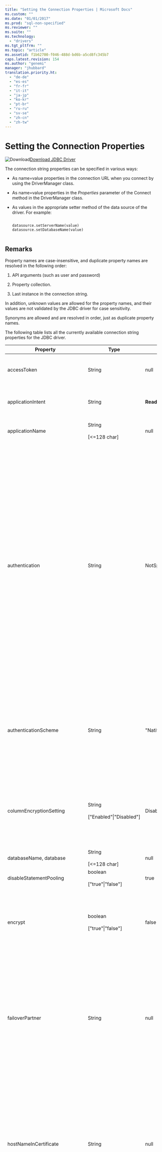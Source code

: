 ```yaml
---
title: "Setting the Connection Properties | Microsoft Docs"
ms.custom: ""
ms.date: "01/01/2017"
ms.prod: "sql-non-specified"
ms.reviewer: ""
ms.suite: ""
ms.technology: 
  - "drivers"
ms.tgt_pltfrm: ""
ms.topic: "article"
ms.assetid: f1b62700-f046-488d-bd6b-a5cd8fc345b7
caps.latest.revision: 154
ms.author: "genemi"
manager: "jhubbard"
translation.priority.ht: 
  - "de-de"
  - "es-es"
  - "fr-fr"
  - "it-it"
  - "ja-jp"
  - "ko-kr"
  - "pt-br"
  - "ru-ru"
  - "sv-se"
  - "zh-cn"
  - "zh-tw"
---
```

# Setting the Connection Properties
![Download](../../ssdt/media/download.png)[Download JDBC Driver](http://go.microsoft.com/fwlink/?LinkId=245496)

  The connection string properties can be specified in various ways:  
  
-   As name=value properties in the connection URL when you connect by using the DriverManager class.  
  
-   As name=value properties in the *Properties* parameter of the Connect method in the DriverManager class.  
  
-   As values in the appropriate setter method of the data source of the driver. For example:  
  
    ```  
  
    datasource.setServerName(value)  
    datasource.setDatabaseName(value)  
  
    ```  
  
## Remarks  
 Property names are case-insensitive, and duplicate property names are resolved in the following order:  
  
1.  API arguments (such as user and password)  
  
2.  Property collection.  
  
3.  Last instance in the connection string.  
  
 In addition, unknown values are allowed for the property names, and their values are not validated by the JDBC driver for case sensitivity.  
  
 Synonyms are allowed and are resolved in order, just as duplicate property names.  
  
 The following table lists all the currently available connection string properties for the JDBC driver.  
  
|Property|Type|Default|Description|  
|--------------|----------|-------------|-----------------|  
|accessToken|String|null|Use this property to connect to a SQL database using an access token. **accessToken** can only be set using the Properties parameter of the Connect method in the DriverManager class. It cannot be used in the connection URL.|  
|applicationIntent|String|**ReadWrite**|Declares the application workload type when connecting to a server. Possible values are **ReadOnly** and **ReadWrite**. For more information, see [JDBC Driver Support for High Availability, Disaster Recovery](../../connect/jdbc/jdbc-driver-support-for-high-availability--disaster-recovery.md).|  
|applicationName|String<br /><br /> [<=128 char]|null|The application name, or "Microsoft JDBC Driver for SQL Server" if no name is provided. Used to identify the specific application in various SQL Server profiling and logging tools.|  
|authentication|String|NotSpecified|Beginning with Microsoft JDBC Driver 6.0 for SQL Server, this optional property indicates which SQL authentication method to use for connection. Possible values are **ActiveDirectoryIntegrated**, **ActiveDirectoryPassword**, **SqlPassword** and the default **NotSpecified**.<br /><br /> Use **ActiveDirectoryIntegrated** to connect to a SQL Database using integrated Windows authentication.<br /><br /> Use **ActiveDirectoryPassword** to connect to a SQL Database using an Azure AD principal name and password.<br /><br /> Use **SqlPassword** to connect to a SQL Server using **userName**/**user** and **password** properties.<br /><br /> Use **NotSpecified** if none of these authentication methods is needed.<br /><br /> **Important:**  If authentication is set to ActiveDirectoryIntegrated, the following two libraries will need to be installed: `SQLJDBC_AUTH.DLL (available in the JDBC driver package)` and `Azure Active Directory Authentication Library for SQL Server (ADALSQL.DLL)` It is available in multiple languages (both x86 and amd64) from the download center at [Microsoft Active Directory Authentication Library for Microsoft SQL Server](https://www.microsoft.com/en-us/download/details.aspx?id=48742). The JDBC driver only supports version **1.0.2028.318 and higher** for the ADALSQL.DLL.<br /><br /> **Note:**  When authentication property is set to any value other than **NotSpecified**, the driver by default uses Secure Sockets Layer (SSL) encryption.<br /><br /> For information on how to configure Azure Active Directory authentication visit [Connecting to SQL Database By Using Azure Active Directory Authentication](https://azure.microsoft.com/en-us/documentation/articles/sql-database-aad-authentication/).|  
|authenticationScheme|String|"NativeAuthentication"|Indicates which kind of integrated security you want your application to use. Possible values are **JavaKerberos** and the default **NativeAuthentication**.<br /><br /> When using **authenticationScheme=JavaKerberos**, you must specify the fully-qualified domain name (FQDN) in the **serverName** or **serverSpn** property. Otherwise, an error will occur (Server not found in Kerberos database).<br /><br /> For more information on using **authenticationScheme**, see [Using Kerberos Integrated Authentication to Connect to SQL Server](../../connect/jdbc/using-kerberos-integrated-authentication-to-connect-to-sql-server.md).|  
|columnEncryptionSetting|String<br /><br /> ["Enabled"&#124;"Disabled"]|Disabled|Set to "Enabled" to use the Always Encrypted (AE) feature beginning with Microsoft JDBC Driver 6.0 for SQL Server. When AE is enabled, the JDBC driver transparently encrypts and decrypts sensitive data stored in encrypted database columns in the SQL Server.<br /><br /> See [Using Always Encrypted with the JDBC Driver](../Topic/Using%20Always%20Encrypted%20with%20the%20JDBC%20Driver.md) for more details.<br /><br /> **Note:**  Always Encrypted is available with SQL Server 2016 or later versions.|  
|databaseName, database|String<br /><br /> [<=128 char]|null|The name of the database to connect to. If not stated, a connection is made to the default database.|  
|disableStatementPooling|boolean<br /><br /> ["true"&#124;"false"]|true|Only the value "true" is currently supported. If set to "false", an exception will occur.|  
|encrypt|boolean<br /><br /> ["true"&#124;"false"]|false|Set to "true" to specify that the SQL Server uses Secure Sockets Layer (SSL) encryption for all the data sent between the client and the server if the server has a certificate installed. The default value is false.<br /><br /> Beginning with Microsoft JDBC Driver 6.0 for SQL Server, there is a new connection setting ‘authentication’ that uses SSL encryption by default. For more information see the ‘authentication’ property.|  
|failoverPartner|String|null|The name of the failover server used in a database mirroring configuration. This property is used for an initial connection failure to the principal server; after you make the initial connection, this property is ignored. Must be used in conjunction with databaseName property.<br /><br /> **Note:**  The driver does not support specifying the server instance port number for the failover partner instance as part of the failoverPartner property in the connection string. However, specifying the serverName, instanceName and portNumber properties of the principal server instance and failoverPartner property of the failover partner instance in the same connection string is supported.<br /><br /> If you specify a Virtual Network Name in the **Server** connection property, you cannot use database mirroring. See [JDBC Driver Support for High Availability, Disaster Recovery](../../connect/jdbc/jdbc-driver-support-for-high-availability--disaster-recovery.md) for more information.|  
|hostNameInCertificate|String|null|The host name to be used in validating the SQL Server SSL certificate.<br /><br /> If the hostNameInCertificate property is unspecified or set to null, the Microsoft JDBC Driver for SQL Server will use the **serverName** property value on the connection URL as the host name to validate the SQL Server SSL certificate.<br /><br /> **Note:**  This property is used in combination with the **encrypt**/**authentication** properties and the **trustServerCertificate** property. This property affects the certificate validation, if and only if the connection uses Secure Sockets Layer (SSL) encryption and the **trustServerCertificate** is set to "false". Make sure the value passed to **hostNameInCertificate** exactly matches the Common Name (CN) or DNS name in the Subject Alternate Name (SAN) in the server certificate for an SSL connection to succeed. For more information, see [Understanding SSL Support](../../connect/jdbc/understanding-ssl-support.md).|  
|instanceName|String<br /><br /> [<=128 char]|null|The SQL Server instance name to connect to. When it is not specified, a connection is made to the default instance. For the case where both the instanceName and port are specified, see the notes for port.<br /><br /> If you specify a Virtual Network Name in the **Server** connection property, you cannot use **instanceName** connection property. See [JDBC Driver Support for High Availability, Disaster Recovery](../../connect/jdbc/jdbc-driver-support-for-high-availability--disaster-recovery.md) for more information.|  
|integratedSecurity|boolean<br /><br /> ["true"&#124;"false"]|false|Set to "true" to indicate that Windows credentials will be used by SQL Server to authenticate the user of the application. If "true," the JDBC driver searches the local computer credential cache for credentials that have already been provided at the computer or network logon. If "false," the username and password must be supplied.<br /><br /> **Note:**  This connection property is only supported on Microsoft Windows operating systems.|  
|keyStoreAuthentication|String|null| Beginning with Microsoft JDBC Driver 6.0 for SQL Server, this property identifies which key store to seamlessly set up for the connection with Always Encrypted and determines an authentication mechanism used to authenticate to the key store. Microsoft JDBC Driver 6.0 for SQL Server supports setting up of the Java Key Store seamlessly using this property for which you need to set "**keyStoreAuthentication=JavaKeyStorePassword**". Note that to use this property, you also need to set the **keyStoreLocation** and **keyStoreSecret** properties for the Java Key Store. <br/><br/>For more information, visit [Using Always Encrypted with the JDBC Driver](https://msdn.microsoft.com/library/mt591987%28v=sql.110%29.aspx?f=255&MSPPError=-2147217396). 
|keyStoreLocation|String|null|When **keyStoreAuthentication=JavaKeyStorePassword**, the **keyStoreLocation** property identifies the path to the Java keystore file that stores the column master key to be used with Always Encrypted data. Note that the path must include the keystore filename.<br/><br/>For more information, visit [Using Always Encrypted with the JDBC Driver](https://msdn.microsoft.com/library/mt591987%28v=sql.110%29.aspx?f=255&MSPPError=-2147217396).
|keyStoreSecret|String|null|When **keyStoreAuthentication=JavaKeyStorePassword**, the **keyStoreSecret** property identifies the password to use for the keystore as well as for the key. Note that for using the Java Key Store the keystore and the key password must be the same.<br/><br/>For more information, visit [Using Always Encrypted with the JDBC Driver](https://msdn.microsoft.com/library/mt591987%28v=sql.110%29.aspx?f=255&MSPPError=-2147217396).
|lastUpdateCount|boolean<br /><br /> ["true"&#124;"false"]|true|A "true" value only returns the last update count from an SQL statement passed to the server, and it can be used on single SELECT, INSERT, or DELETE statements to ignore additional update counts caused by server triggers. Setting this property to "false" causes all update counts to be returned, including those returned by server triggers.<br /><br /> **Note:**  This property only applies when it is used with the [executeUpdate](../../connect/jdbc/reference/executeupdate-method--sqlserverstatement-.md) methods. All other execute methods return all results and update counts. This property only affects update counts returned by server triggers. It does not affect result sets or errors that result as part of trigger execution.|  
|lockTimeout|int|-1|The number of milliseconds to wait before the database reports a lock time-out. The default behavior is to wait indefinitely. If it is specified, this value is the default for all statements on the connection. Note that `Statement.setQueryTimeout()` can be used to set the time-out for specific statements. The value can be 0, which specifies no wait.|  
|loginTimeout|int [0..65535]|15|The number of seconds the driver should wait before timing out a failed connection. A zero value indicates that the timeout is the default system timeout, which is specified as 15 seconds by default. A non-zero value is the number of seconds the driver should wait before timing out a failed connection.<br /><br /> If you specify a Virtual Network Name in the **Server** connection property, you should specify a timeout value of three minutes or more to allow sufficient time for a failover connection to succeed. See [JDBC Driver Support for High Availability, Disaster Recovery](../../connect/jdbc/jdbc-driver-support-for-high-availability--disaster-recovery.md) for more information.|  
|multiSubnetFailover|Boolean|false|Always specify **multiSubnetFailover=true** when connecting to the availability group listener of a SQL Server 2012 availability group or a SQL Server 2012 Failover Cluster Instance. **multiSubnetFailover=true** configures Microsoft JDBC Driver for SQL Server to provide faster detection of and connection to the (currently) active server. Possible values are true and false. See [JDBC Driver Support for High Availability, Disaster Recovery](../../connect/jdbc/jdbc-driver-support-for-high-availability--disaster-recovery.md) for more information.<br /><br /> You can programmatically access the **multiSubnetFailover** connection property with [getPropertyInfo](../../connect/jdbc/reference/getpropertyinfo-method--sqlserverdriver-.md), [getMultiSubnetFailover](../../connect/jdbc/reference/getmultisubnetfailover-method--sqlserverdatasource-.md), and [setMultiSubnetFailover](../../connect/jdbc/reference/setmultisubnetfailover-method--sqlserverdatasource-.md).<br /><br /> **Note:**  Beginning with Microsoft JDBC Driver 6.0 for SQL Server it is no longer required to set multiSubnetFailover to true when connecting to an Availability Group Listener. A new property, **transparentNetworkIPResolution**, which is enabled by default, provides the detection of and connection to the (currently) active server.|  
|packetSize|int [-1&#124; 0 &#124; 512..32767]|8000|The network packet size used to communicate with SQL Server, specified in bytes. A value of -1 indicates using the server default packet size. A value of 0 indicates using the maximum value, which is 32767. If this property is set to a value outside the acceptable range, an exception will occur.<br /><br /> **Important:**  We do not recommend using the packetSize property when the encryption is enabled (encrypt=true). Otherwise, the driver might raise a connection error. For more information, see the [setPacketSize](../../connect/jdbc/reference/setpacketsize-method--sqlserverdatasource-.md) method of the [SQLServerDataSource](../../connect/jdbc/reference/sqlserverdatasource-class.md) class.|  
|password|String<br /><br /> [<=128 char]|null|The database password.|  
|portNumber, port|int [0..65535]|1433|The port where SQL Server is listening. If the port number is specified in the connection string, no request to sqlbrowser is made. When the port and instanceName are both specified, the connection is made to the specified port. However, the **instanceName** is validated and an error is thrown if it does not match the port.<br /><br /> **Important:** We recommend that the port number always be specified, as this is more secure than using sqlbrowser.|  
|responseBuffering|String<br /><br /> ["full"&#124;"adaptive"]|adaptive|If this property is set to "adaptive", the minimum possible data is buffered when necessary. The default mode is "adaptive".<br /><br /> When this property is set to "full", the entire result set is read from the server when a statement is executed.<br /><br /> **Note:** After upgrading the JDBC driver from version 1.2, the default buffering behavior will be "adaptive." If your application has never set the "responseBuffering" property and you want to keep the version 1.2 default behavior in your application, you must set the responseBufferring propery to "full" either in the connection properties or by using the [setResponseBuffering](../../connect/jdbc/reference/setresponsebuffering-method--sqlserverstatement-.md) method of the [SQLServerStatement](../../connect/jdbc/reference/sqlserverstatement-class.md) object.|  
|selectMethod|String<br /><br /> ["direct"&#124;"cursor"]|direct|If this property is set to "cursor," a database cursor is created for each query created on the connection for TYPE_FORWARD_ONLY and CONCUR_READ_ONLY cursors. This property is typically required only if the application generates very large result sets that cannot be fully contained in client memory. When this property is set to "cursor," only a limited number of result set rows are retained in client memory. The default behavior is that all result set rows are retained in client memory. This behavior provides the fastest performance when the application is processing all rows.|  
|sendStringParametersAsUnicode|boolean<br /><br /> ["true"&#124;"false"]|true|If the **sendStringParametersAsUnicode** property is set to "true", String parameters are sent to the server in Unicode format.<br /><br /> If the **sendStringParametersAsUnicode** property is set to “false", String parameters are sent to the server in non-Unicode format such as ASCII/MBCS instead of Unicode.<br /><br /> The default value for the **sendStringParametersAsUnicode** property is "true".<br /><br /> **Note:** The **sendStringParametersAsUnicode** property is only checked when sending a parameter value with **CHAR**, **VARCHAR**, or **LONGVARCHAR** JDBC types. The new JDBC 4.0 national character methods, such as the setNString, setNCharacterStream, and setNClob methods of [SQLServerPreparedStatement](../../connect/jdbc/reference/sqlserverpreparedstatement-class.md) and [SQLServerCallableStatement](../../connect/jdbc/reference/sqlservercallablestatement-class.md) classes, always send their parameter values to the server in Unicode regardless of the setting of this property.<br /><br /> For optimal performance with the **CHAR**, **VARCHAR**, and **LONGVARCHAR** JDBC data types, an application should set the **sendStringParametersAsUnicode** property to "false" and use the setString, setCharacterStream, and setClob non-national character methods of the [SQLServerPreparedStatement](../../connect/jdbc/reference/sqlserverpreparedstatement-class.md) and [SQLServerCallableStatement](../../connect/jdbc/reference/sqlservercallablestatement-class.md) classes.<br /><br /> When the application sets the **sendStringParametersAsUnicode** property to "false" and uses a non-national character method to access Unicode data types on the server side (such as **nchar**, **nvarchar** and **ntext**), some data might be lost if the database collation does not support the characters in the String parameters passed by the non-national character method.<br /><br /> Note that an application should use the setNString, setNCharacterStream, and setNClob national character methods of the [SQLServerPreparedStatement](../../connect/jdbc/reference/sqlserverpreparedstatement-class.md) and [SQLServerCallableStatement](../../connect/jdbc/reference/sqlservercallablestatement-class.md) classes for the **NCHAR**, **NVARCHAR**, and **LONGNVARCHAR** JDBC data types.|  
|sendTimeAsDatetime|boolean<br /><br /> ["true"&#124;"false"]|true|This property was added in SQL Server JDBC Driver 3.0.<br /><br /> When true, java.sql.Time values will be sent to the server as SQL Server**datetime** values.<br /><br /> When false, java.sql.Time values will be sent to the server as SQL Server**time** values.<br /><br /> **sendTimeAsDatetime** can also be modified programmatically with [SQLServerDataSource.setSendTimeAsDatetime](../../connect/jdbc/reference/setsendtimeasdatetime-method--sqlserverdatasource-.md).<br /><br /> The default value for this property may change in a future release.<br /><br /> For more information about how the Microsoft JDBC Driver for SQL Server configures java.sql.Time values before sending them to the server, see [Configuring How java.sql.Time Values are Sent to the Server](../../connect/jdbc/configuring-how-java.sql.time-values-are-sent-to-the-server.md).|  
|serverName, server|String|null|The computer running SQL Server.<br /><br /> You can also specify the Virtual Network Name of a AlwaysOn Availability Groups availability group. See [JDBC Driver Support for High Availability, Disaster Recovery](../../connect/jdbc/jdbc-driver-support-for-high-availability--disaster-recovery.md) for more information.|  
|serverSpn|String|null|Beginning in Microsoft JDBC Driver 4.2 for SQL Server, this optional property can be used to specify the Service Principal Name (SPN) for a Java Kerberos connection.  It is used in conjunction with **authenticationScheme**.<br /><br /> To specify the SPN, it can be in the form of: “MSSQLSvc/fqdn:port@REALM” where fqdn is the fully-qualified domain name, port is the port number, and REALM is the Kerberos realm of the SQL Server in upper-case letters.<br /><br /> Note: the @REALM is optional if the default realm of the client (as specified in the Kerberos configuration) is the same as the Kerberos realm for the SQL Server.<br /><br /> For more information on using **serverSpn** with Java Kerberos, see [Using Kerberos Integrated Authentication to Connect to SQL Server](../../connect/jdbc/using-kerberos-integrated-authentication-to-connect-to-sql-server.md).|  
|serverNameAsACE|boolean<br /><br /> ["true"&#124;"false"]|false|Beginning with Microsoft JDBC Driver 6.0 for SQL Server, set to "true" to indicate that the driver should translate the Unicode server name to ASCII compatible encoding (Punycode) for the connection. If this setting is false, the driver connects using the server name as provided by the user.<br /><br /> See [International Features of the JDBC Driver](../../connect/jdbc/international-features-of-the-jdbc-driver.md) for more details.|  
|transparentNetworkIPResolution|boolean<br /><br /> ["true"&#124;"false"]|true|Beginning with Microsoft JDBC Driver 6.0 for SQL Server, this property, transparentNetworkIPResolution, provides faster detection of and connection to the (currently) active server. Possible values are true and false with true as the default value.<br /><br /> Prior to Microsoft JDBC Driver 6.0 for SQL Server, an application had to set the connection string to include “multiSubnetFailover=true” to indicate that it was connecting to an AlwaysOn Availability Group. Without setting the multiSubnetFailover connection keyword to true, an application might experience a timeout while connecting to an AlwaysOn Availability Group. Beginning with Microsoft JDBC Driver 6.0 for SQL Server, an application does not need to set multiSubnetFailover to true anymore. <br /><br />**Note:** When transparentNetworkIPResolution=true, the first connection attempt uses 500ms as the timeout. Any subsequent attemps use the same timeout logic as used by the multiSubnetFailover property.|  
|columnEncryptionSetting|boolean<br /><br /> ["true"&#124;"false"]|false|Set to "true" to use the Always Encrypted (AE) feature beginning with Microsoft JDBC Driver 6.0 for SQL Server. When AE is enabled, the JDBC driver transparently encrypts and decrypts sensitive data stored in encrypted database columns in the SQL Server.<br /><br /> See  [Using Always Encrypted with the JDBC Driver](../Topic/Using%20Always%20Encrypted%20with%20the%20JDBC%20Driver.md) for more details.<br /><br /> **Note:** Always Encrypted is available with SQL Server 2016 or newer versions.|  
|trustServerCertificate|boolean<br /><br /> ["true"&#124;"false"]|false|Set to "true" to specify that the Microsoft JDBC Driver for SQL Server will not validate the SQL Server SSL certificate.<br /><br /> If "true", the SQL Server SSL certificate is automatically trusted when the communication layer is encrypted using SSL.<br /><br /> If "false", the Microsoft JDBC Driver for SQL Server will validate the server SSL certificate. If the server certificate validation fails, the driver will raise an error and terminate the connection. The default value is "false". Make sure the value passed to **serverName** exactly matches the Common Name (CN) or DNS name in the Subject Alternate Name in the server certificate for an SSL connection to succeed. For more information, see [Understanding SSL Support](../../connect/jdbc/understanding-ssl-support.md).<br /><br /> **Note:** This property is used in combination with the **encrypt**/**authentication** properties. This property only affects server SSL certificate validation if and only if the connection uses SSL encryption.|  
|trustStore|String|null|The path (including filename) to the certificate trustStore file. The trustStore file contains the list of certificates that the client trusts.<br /><br /> When this property is unspecified or set to null, the driver will rely on the trust manager factory's look up rules to determine which certificate store to use.<br /><br /> **The default SunX509 TrustManagerFactory tries to locate the trusted material in the following search order:**<br /><br /> A file specified by the "javax.net.ssl.trustStore" Java Virtual Machine (JVM) system property.<br /><br /> "\<java-home>/lib/security/jssecacerts" file.<br /><br /> "\<java-home>/lib/security/cacerts" file.<br /><br /> <br /><br /> For more information, see the SUNX509 TrustManager Interface documentation on the Sun Microsystems Web site.<br /><br /> **Note:** This property only affects the certificate trustStore lookup, if and only if the connection uses SSL encryption and the **trustServerCertificate** property is set to "false".|  
|trustStorePassword|String|null|The password used to check the integrity of the trustStore data.<br /><br /> If the trustStore property is set but the trustStorePassword property is not set, the integrity of the trustStore is not checked.<br /><br /> When both trustStore and trustStorePassword properties are unspecified, the driver will use the JVM system properties, "javax.net.ssl.trustStore" and "javax.net.ssl.trustStorePassword". If the "javax.net.ssl.trustStorePassword" system property is not specified, the integrity of the trustStore is not checked.<br /><br /> If the trustStore property is not set but the trustStorePassword property is set, the JDBC driver will use the file specified by the "javax.net.ssl.trustStore" as a trust store and the integrity of the trust store is checked by using the specified trustStorePassword. This might be needed when the client application does not want to store the password in the JVM system property.<br /><br /> **Note:**  The trustStorePassword property only affects the certificate trustStore lookup, if and only if the connection uses SSL connection and the **trustServerCertificate** property is set to "false".|  
|userName, user|String<br /><br /> [<=128 char]|null|The database user.|  
|workstationID|String<br /><br /> [<=128 char]|\<empty string>|The workstation ID. Used to identify the specific workstation in various SQL Server profiling and logging tools. If none is specified, the \<empty string> is used.|  
|xopenStates|boolean<br /><br /> ["true"&#124;"false"]|false|Set to "true" to specify that the driver returns XOPEN-compliant state codes in exceptions. The default is to return SQL 99 state codes.|  
  
> [!NOTE]  
>  The Microsoft JDBC Driver for SQL Server takes the server default values for connection properties except for ANSI_DEFAULTS and IMPLICIT_TRANSACTIONS. The Microsoft JDBC Driver for SQL Server automatically sets ANSI_DEFAULTS to ON and IMPLICIT_TRANSACTIONS to OFF.  
  
## See Also  
 [Connecting to SQL Server with the JDBC Driver](../../connect/jdbc/connecting-to-sql-server-with-the-jdbc-driver.md)  
  
  